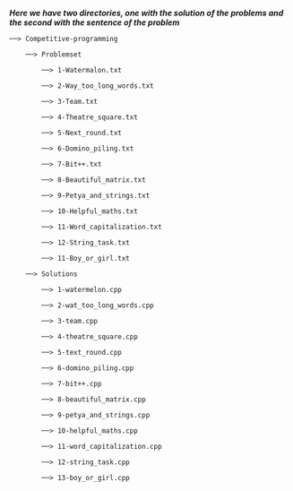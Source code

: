 ***Here we have two directories, one with the solution of the problems and the second with the sentence of the problem***

    ──> Competitive-programming 

        ──> Problemset 

            ──> 1-Watermalon.txt

            ──> 2-Way_too_long_words.txt

            ──> 3-Team.txt

            ──> 4-Theatre_square.txt
            
            ──> 5-Next_round.txt

            ──> 6-Domino_piling.txt

            ──> 7-Bit++.txt

            ──> 8-Beautiful_matrix.txt

            ──> 9-Petya_and_strings.txt

            ──> 10-Helpful_maths.txt

            ──> 11-Word_capitalization.txt

            ──> 12-String_task.txt

            ──> 11-Boy_or_girl.txt

        ──> Solutions

            ──> 1-watermelon.cpp

            ──> 2-wat_too_long_words.cpp

            ──> 3-team.cpp

            ──> 4-theatre_square.cpp
            
            ──> 5-text_round.cpp

            ──> 6-domino_piling.cpp

            ──> 7-bit++.cpp

            ──> 8-beautiful_matrix.cpp

            ──> 9-petya_and_strings.cpp

            ──> 10-helpful_maths.cpp

            ──> 11-word_capitalization.cpp

            ──> 12-string_task.cpp

            ──> 13-boy_or_girl.cpp
